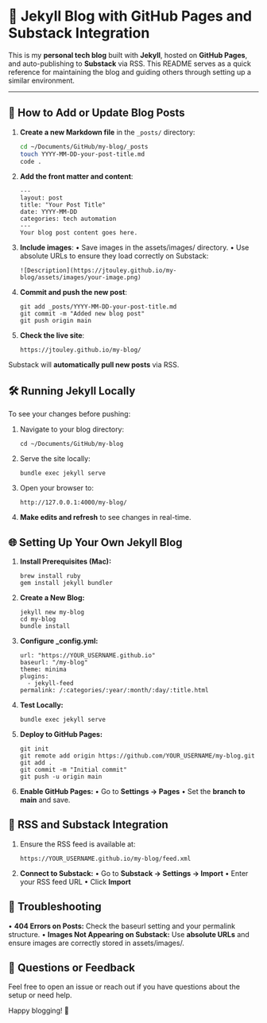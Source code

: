 # 🚀 Jekyll Blog with GitHub Pages and Substack Integration

This is my **personal tech blog** built with **Jekyll**, hosted on **GitHub Pages**, and auto-publishing to **Substack** via RSS. This README serves as a quick reference for maintaining the blog and guiding others through setting up a similar environment.

---

## 📝 **How to Add or Update Blog Posts**
1. **Create a new Markdown file** in the `_posts/` directory:
   ```bash
   cd ~/Documents/GitHub/my-blog/_posts
   touch YYYY-MM-DD-your-post-title.md
   code .
   ```

2. **Add the front matter and content**:

   ```
   ---
   layout: post
   title: "Your Post Title"
   date: YYYY-MM-DD
   categories: tech automation
   ---
   Your blog post content goes here.
   ```

3. **Include images**:
   • Save images in the assets/images/ directory.
   • Use absolute URLs to ensure they load correctly on Substack:

   ```
   ![Description](https://jtouley.github.io/my-blog/assets/images/your-image.png)
   ```

4. **Commit and push the new post**:

   ```
   git add _posts/YYYY-MM-DD-your-post-title.md
   git commit -m "Added new blog post"
   git push origin main
   ```

5. **Check the live site**:

   ```
   https://jtouley.github.io/my-blog/
   ```

Substack will **automatically pull new posts** via RSS.

## 🛠️ Running Jekyll Locally

To see your changes before pushing:
1. Navigate to your blog directory:

   ```
   cd ~/Documents/GitHub/my-blog
   ```

2. Serve the site locally:

   ```
   bundle exec jekyll serve
   ```

3. Open your browser to:

   ```
   http://127.0.0.1:4000/my-blog/
   ```

4. **Make edits and refresh** to see changes in real-time.

## 🌐 Setting Up Your Own Jekyll Blog
1. **Install Prerequisites (Mac):**

   ```
   brew install ruby
   gem install jekyll bundler
   ```

2. **Create a New Blog:**

   ```
   jekyll new my-blog
   cd my-blog
   bundle install
   ```

3. **Configure _config.yml:**

   ```
   url: "https://YOUR_USERNAME.github.io"
   baseurl: "/my-blog"
   theme: minima
   plugins:
     - jekyll-feed
   permalink: /:categories/:year/:month/:day/:title.html
   ```

4. **Test Locally:**

   ```
   bundle exec jekyll serve
   ```

5. **Deploy to GitHub Pages:**

   ```
   git init
   git remote add origin https://github.com/YOUR_USERNAME/my-blog.git
   git add .
   git commit -m "Initial commit"
   git push -u origin main
   ```

6. **Enable GitHub Pages:**
   • Go to **Settings → Pages**
   • Set the **branch to main** and save.

## 🔗 RSS and Substack Integration
1. Ensure the RSS feed is available at:

   ```
   https://YOUR_USERNAME.github.io/my-blog/feed.xml
   ```

2. **Connect to Substack:**
   • Go to **Substack → Settings → Import**
   • Enter your RSS feed URL
   • Click **Import**

## 📝 Troubleshooting
• **404 Errors on Posts:** Check the baseurl setting and your permalink structure.
• **Images Not Appearing on Substack:** Use **absolute URLs** and ensure images are correctly stored in assets/images/.

## 📧 Questions or Feedback

Feel free to open an issue or reach out if you have questions about the setup or need help.

Happy blogging! 🚀